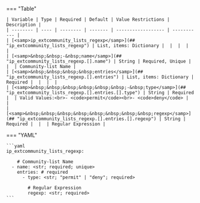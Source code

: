 <!--
  ~ Copyright (c) 2024 Arista Networks, Inc.
  ~ Use of this source code is governed by the Apache License 2.0
  ~ that can be found in the LICENSE file.
  -->
=== "Table"

    | Variable | Type | Required | Default | Value Restrictions | Description |
    | -------- | ---- | -------- | ------- | ------------------ | ----------- |
    | [<samp>ip_extcommunity_lists_regexp</samp>](## "ip_extcommunity_lists_regexp") | List, items: Dictionary |  |  |  |  |
    | [<samp>&nbsp;&nbsp;-&nbsp;name</samp>](## "ip_extcommunity_lists_regexp.[].name") | String | Required, Unique |  |  | Community-list Name |
    | [<samp>&nbsp;&nbsp;&nbsp;&nbsp;entries</samp>](## "ip_extcommunity_lists_regexp.[].entries") | List, items: Dictionary | Required |  |  |  |
    | [<samp>&nbsp;&nbsp;&nbsp;&nbsp;&nbsp;&nbsp;-&nbsp;type</samp>](## "ip_extcommunity_lists_regexp.[].entries.[].type") | String | Required |  | Valid Values:<br>- <code>permit</code><br>- <code>deny</code> |  |
    | [<samp>&nbsp;&nbsp;&nbsp;&nbsp;&nbsp;&nbsp;&nbsp;&nbsp;regexp</samp>](## "ip_extcommunity_lists_regexp.[].entries.[].regexp") | String | Required |  |  | Regular Expression |

=== "YAML"

    ```yaml
    ip_extcommunity_lists_regexp:

        # Community-list Name
      - name: <str; required; unique>
        entries: # required
          - type: <str; "permit" | "deny"; required>

            # Regular Expression
            regexp: <str; required>
    ```
